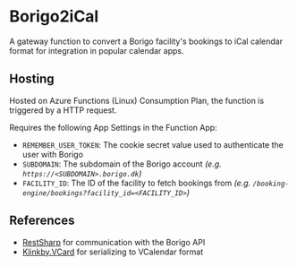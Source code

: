 # Borigo2iCal

A gateway function to convert a Borigo facility's bookings to iCal calendar format for 
integration in popular calendar apps.

## Hosting

Hosted on Azure Functions (Linux) Consumption Plan, the function is triggered by a HTTP request.

Requires the following App Settings in the Function App:

- `REMEMBER_USER_TOKEN`: The cookie secret value used to authenticate the user with Borigo
- `SUBDOMAIN`: The subdomain of the Borigo account *(e.g. `https://<SUBDOMAIN>.borigo.dk`)*
- `FACILITY_ID`: The ID of the facility to fetch bookings from *(e.g. `/booking-engine/bookings?facility_id=<FACILITY_ID>`)*

## References

- [RestSharp](https://github.com/restsharp/RestSharp) for communication with the Borigo API
- [Klinkby.VCard](https://github.com/klinkby/klinkby.vcard) for serializing to VCalendar format

